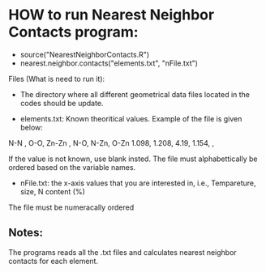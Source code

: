 # HOW to run Nearest Neighbor Contacts program:

* source("NearestNeighborContacts.R")
* nearest.neighbor.contacts("elements.txt", "nFile.txt")


Files (What is need to run it):

* The directory where all different geometrical data files located in the codes should be update.

* elements.txt: Known theoritical values. Example of the file is given below:

N-N ,   O-O,    Zn-Zn , N-O,  N-Zn, O-Zn
1.098, 1.208,    4.19,  1.154,    ,  

If the value is not known, use blank insted. The file must alphabettically be ordered based on the variable names.

* nFile.txt: the  x-axis values that you are interested in, i.e., Tempareture, size, N content (%)
 
The file must be numeracally ordered

## Notes:

The programs reads all the .txt files and calculates nearest neighbor contacts for each element.

